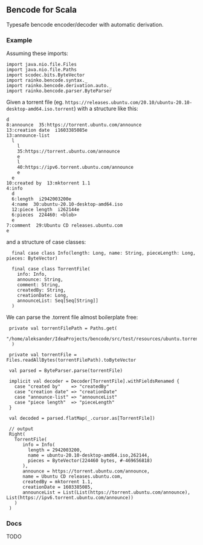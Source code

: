 ## Bencode for Scala

Typesafe bencode encoder/decoder with automatic derivation.

### Example

Assuming these imports:

```
import java.nio.file.Files
import java.nio.file.Paths
import scodec.bits.ByteVector
import rainko.bencode.syntax._
import rainko.bencode.derivation.auto._
import rainko.bencode.parser.ByteParser
```

Given a torrent file (eg. `https://releases.ubuntu.com/20.10/ubuntu-20.10-desktop-amd64.iso.torrent`) with a structure like this:

```
d
8:announce  35:https://torrent.ubuntu.com/announce
13:creation date  i1603385085e
13:announce-list
  l
    l
    35:https://torrent.ubuntu.com/announce
    e
    l
    40:https://ipv6.torrent.ubuntu.com/announce
    e
  e
10:created by  13:mktorrent 1.1
4:info
  d
  6:length  i2942003200e
  4:name  30:ubuntu-20.10-desktop-amd64.iso
  12:piece length  i262144e
  6:pieces  224460: <blob>
  e
7:comment  29:Ubuntu CD releases.ubuntu.com
e
```

and a structure of case classes:

```
  final case class Info(length: Long, name: String, pieceLength: Long, pieces: ByteVector)

  final case class TorrentFile(
    info: Info,
    announce: String,
    comment: String,
    createdBy: String,
    creationDate: Long,
    announceList: Seq[Seq[String]]
  )
```

We can parse the .torrent file almost boilerplate free:

```
 private val torrentFilePath = Paths.get(
    "/home/aleksander/IdeaProjects/bencode/src/test/resources/ubuntu.torrent"
  )
  
 private val torrentFile = Files.readAllBytes(torrentFilePath).toByteVector
  
 val parsed = ByteParser.parse(torrentFile)

 implicit val decoder = Decoder[TorrentFile].withFieldsRenamed {
   case "created by"    => "createdBy"
   case "creation date" => "creationDate"
   case "announce-list" => "announceList"
   case "piece length"  => "pieceLength"
 }
 
 val decoded = parsed.flatMap(_.cursor.as[TorrentFile])
 
 // output
 Right(
   TorrentFile(
      info = Info(
        length = 2942003200,
        name = ubuntu-20.10-desktop-amd64.iso,262144,
        pieces = ByteVector(224460 bytes, #-469656818)
      ),
      announce = https://torrent.ubuntu.com/announce,
      name = Ubuntu CD releases.ubuntu.com,
      createdBy = mktorrent 1.1,
      creationDate = 1603385085,
      announceList = List(List(https://torrent.ubuntu.com/announce), List(https://ipv6.torrent.ubuntu.com/announce))
   )
 )
```

### Docs
TODO
